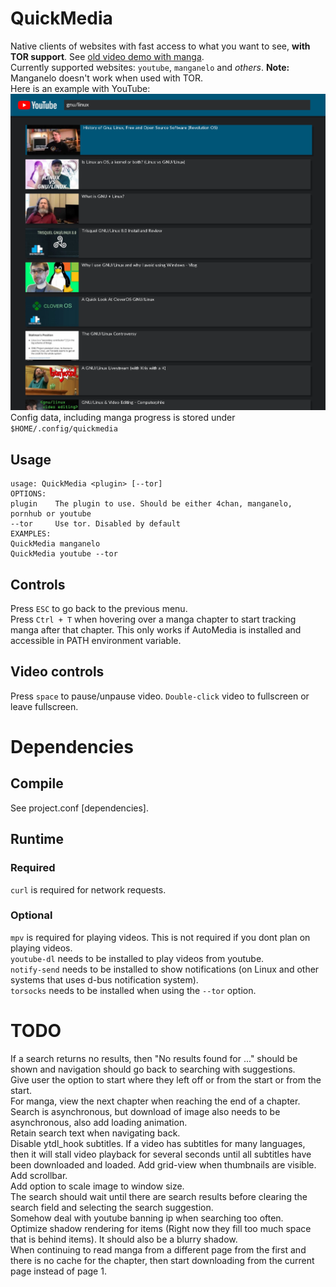 # QuickMedia
Native clients of websites with fast access to what you want to see, **with TOR support**. See [old video demo with manga](https://beta.lbry.tv/quickmedia_manga-2019-08-05_21.20.46/7).\
Currently supported websites: `youtube`, `manganelo` and _others_. **Note:** Manganelo doesn't work when used with TOR.\
Here is an example with YouTube:\
![QuickMedia Youtube Picture](QuickMediaYoutube.png)\
Config data, including manga progress is stored under `$HOME/.config/quickmedia`
## Usage
```
usage: QuickMedia <plugin> [--tor]
OPTIONS:
plugin    The plugin to use. Should be either 4chan, manganelo, pornhub or youtube
--tor     Use tor. Disabled by default
EXAMPLES:
QuickMedia manganelo
QuickMedia youtube --tor
```
## Controls
Press `ESC` to go back to the previous menu.\
Press `Ctrl + T` when hovering over a manga chapter to start tracking manga after that chapter. This only works if AutoMedia is installed and
accessible in PATH environment variable.
## Video controls
Press `space` to pause/unpause video. `Double-click` video to fullscreen or leave fullscreen.
# Dependencies
## Compile
See project.conf \[dependencies].
## Runtime
### Required
`curl` is required for network requests.
### Optional
`mpv` is required for playing videos. This is not required if you dont plan on playing videos.\
`youtube-dl` needs to be installed to play videos from youtube.\
`notify-send` needs to be installed to show notifications (on Linux and other systems that uses d-bus notification system).\
`torsocks` needs to be installed when using the `--tor` option.
# TODO
If a search returns no results, then "No results found for ..." should be shown and navigation should go back to searching with suggestions.\
Give user the option to start where they left off or from the start or from the start.\
For manga, view the next chapter when reaching the end of a chapter.\
Search is asynchronous, but download of image also needs to be asynchronous, also add loading animation.\
Retain search text when navigating back.\
Disable ytdl_hook subtitles. If a video has subtitles for many languages, then it will stall video playback for several seconds
until all subtitles have been downloaded and loaded.
Add grid-view when thumbnails are visible.\
Add scrollbar.\
Add option to scale image to window size.\
The search should wait until there are search results before clearing the search field and selecting the search suggestion.\
Somehow deal with youtube banning ip when searching too often.\
Optimize shadow rendering for items (Right now they fill too much space that is behind items). It should also be a blurry shadow.\
When continuing to read manga from a different page from the first and there is no cache for the chapter,
then start downloading from the current page instead of page 1.